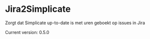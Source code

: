 # Jira2Simplicate

Zorgt dat Simplicate up-to-date is met uren geboekt op issues in Jira

Current version: 0.5.0
